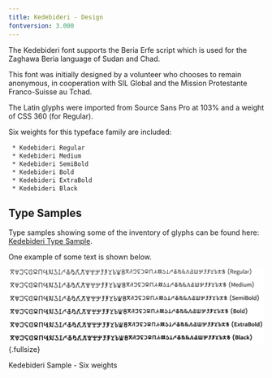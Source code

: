 ```yaml
---
title: Kedebideri - Design
fontversion: 3.000
---
```


The Kedebideri font supports the Beria Erfe script which is used for the Zaghawa Beria language of Sudan and Chad.

This font was initially designed by a volunteer who chooses to remain anonymous, in cooperation with SIL Global and the Mission Protestante Franco-Suisse au Tchad.

The Latin glyphs were imported from Source Sans Pro at 103% and a weight of CSS 360 (for Regular).

Six weights for this typeface family are included:

     * Kedebideri Regular
     * Kedebideri Medium
     * Kedebideri SemiBold
     * Kedebideri Bold
     * Kedebideri ExtraBold
     * Kedebideri Black

## Type Samples

Type samples showing some of the inventory of glyphs can be found here: 
[Kedebideri Type Sample](sample.md).

One example of some text is shown below. 

![Kedebideri Sample - Six weights](../assets/images/six-weights.png){.fullsize}
<!-- PRODUCT SITE IMAGE SRC https://software.sil.org/kedebideri/wp-content/uploads/sites/30/2022/06/six-weights.png -->
<figcaption>Kedebideri Sample - Six weights</figcaption>